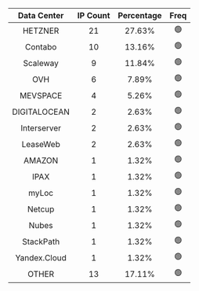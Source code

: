 | Data Center | IP Count | Percentage | Freq |
|:------------:|:--------:|:-----------:|:-----:|
| HETZNER | 21 | 27.63% | 🟢 |
| Contabo | 10 | 13.16% | 🟢 |
| Scaleway | 9 | 11.84% | 🟢 |
| OVH | 6 | 7.89% | 🟢 |
| MEVSPACE | 4 | 5.26% | 🟢 |
| DIGITALOCEAN | 2 | 2.63% | 🟢 |
| Interserver | 2 | 2.63% | 🟢 |
| LeaseWeb | 2 | 2.63% | 🟢 |
| AMAZON | 1 | 1.32% | 🟢 |
| IPAX | 1 | 1.32% | 🟢 |
| myLoc | 1 | 1.32% | 🟢 |
| Netcup | 1 | 1.32% | 🟢 |
| Nubes | 1 | 1.32% | 🟢 |
| StackPath | 1 | 1.32% | 🟢 |
| Yandex.Cloud | 1 | 1.32% | 🟢 |
| OTHER | 13 | 17.11% | 🟢 |